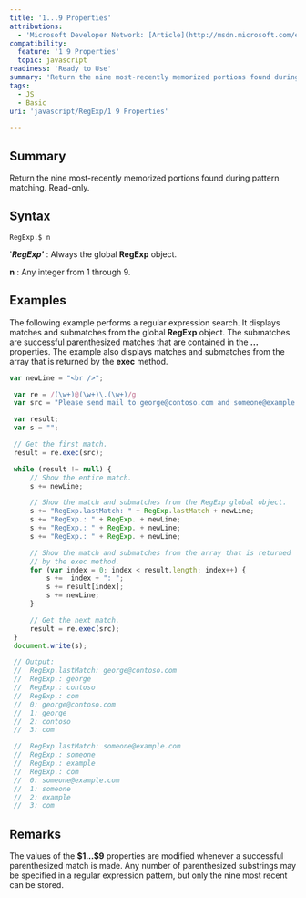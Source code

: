 ```yaml
---
title: '1...9 Properties'
attributions:
  - 'Microsoft Developer Network: [Article](http://msdn.microsoft.com/en-us/library/ie/24th3sah(v=vs.94).aspx)'
compatibility:
  feature: '1 9 Properties'
  topic: javascript
readiness: 'Ready to Use'
summary: 'Return the nine most-recently memorized portions found during pattern matching. Read-only.'
tags:
  - JS
  - Basic
uri: 'javascript/RegExp/1 9 Properties'

---
```

## Summary

Return the nine most-recently memorized portions found during pattern matching. Read-only.

## Syntax

    RegExp.$ n

'***RegExp'***
:   Always the global **RegExp** object.

**n**
:   Any integer from 1 through 9.

## Examples

The following example performs a regular expression search. It displays matches and submatches from the global **RegExp** object. The submatches are successful parenthesized matches that are contained in the **...** properties. The example also displays matches and submatches from the array that is returned by the **exec** method.

``` js
var newLine = "<br />";

 var re = /(\w+)@(\w+)\.(\w+)/g
 var src = "Please send mail to george@contoso.com and someone@example.com. Thanks!"

 var result;
 var s = "";

 // Get the first match.
 result = re.exec(src);

 while (result != null) {
     // Show the entire match.
     s += newLine;

     // Show the match and submatches from the RegExp global object.
     s += "RegExp.lastMatch: " + RegExp.lastMatch + newLine;
     s += "RegExp.: " + RegExp. + newLine;
     s += "RegExp.: " + RegExp. + newLine;
     s += "RegExp.: " + RegExp. + newLine;

     // Show the match and submatches from the array that is returned
     // by the exec method.
     for (var index = 0; index < result.length; index++) {
         s +=  index + ": ";
         s += result[index];
         s += newLine;
     }

     // Get the next match.
     result = re.exec(src);
 }
 document.write(s);

 // Output:
 //  RegExp.lastMatch: george@contoso.com
 //  RegExp.: george
 //  RegExp.: contoso
 //  RegExp.: com
 //  0: george@contoso.com
 //  1: george
 //  2: contoso
 //  3: com

 //  RegExp.lastMatch: someone@example.com
 //  RegExp.: someone
 //  RegExp.: example
 //  RegExp.: com
 //  0: someone@example.com
 //  1: someone
 //  2: example
 //  3: com
```

## Remarks

The values of the **\$1...\$9** properties are modified whenever a successful parenthesized match is made. Any number of parenthesized substrings may be specified in a regular expression pattern, but only the nine most recent can be stored.

